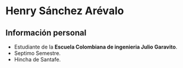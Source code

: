 # Henry Sánchez Arévalo
## Información personal
 - Estudiante de la **Escuela Colombiana de ingenieria Julio Garavito**.
 - Septimo Semestre.
 - Hincha de Santafe.
